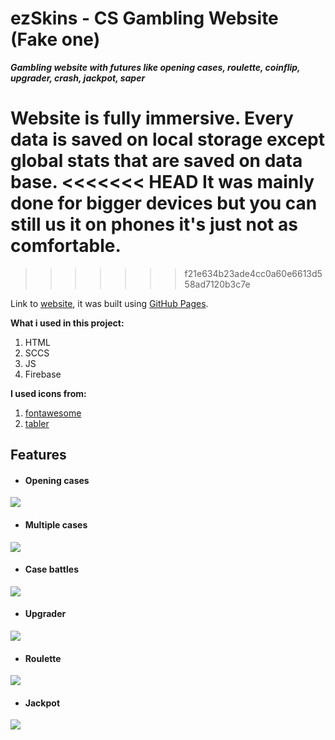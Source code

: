 # ezSkins - CS Gambling Website (Fake one)

***Gambling website with futures like opening cases, roulette, coinflip, upgrader, crash, jackpot, saper***

Website is fully immersive. Every data is saved on local storage except global stats that are saved on data base.
<<<<<<< HEAD
It was mainly done for bigger devices but you can still us it on phones it's just not as comfortable.
=======
>>>>>>> f21e634b23ade4cc0a60e6613d558ad7120b3c7e

Link to [website](https://ludzikk.github.io/CSGO-Gambling-Site/), it was built using [GitHub Pages](https://pages.github.com/).


**What i used in this project:**

1. HTML
2. SCCS
3. JS
4. Firebase


**I used icons from:** 

1. [fontawesome](https://fontawesome.com)
2. [tabler](https://tabler.io/admin-template)


## Features

- #### Opening cases
![](https://s4.ezgif.com/tmp/ezgif-4-24473aab55.gif)

- #### Multiple cases
![](https://s4.ezgif.com/tmp/ezgif-4-c36d16e3c5.gif)

- #### Case battles
![](https://s4.ezgif.com/tmp/ezgif-4-985d02b4bf.gif)

- #### Upgrader
![](https://s4.ezgif.com/tmp/ezgif-4-64eada8202.gif)

- #### Roulette 
![](https://s4.ezgif.com/tmp/ezgif-4-3c6844b3f9.gif)

- #### Jackpot
![](https://s4.ezgif.com/tmp/ezgif-4-325f50b8e3.gif)

